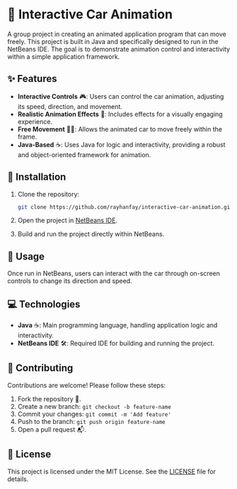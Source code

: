 # 🚗 Interactive Car Animation

A group project in creating an animated application program that can move freely. This project is built in Java and specifically designed to run in the NetBeans IDE. The goal is to demonstrate animation control and interactivity within a simple application framework.

## ✨ Features

- **Interactive Controls** 🎮: Users can control the car animation, adjusting its speed, direction, and movement.
- **Realistic Animation Effects** 🌟: Includes effects for a visually engaging experience.
- **Free Movement** 🚗💨: Allows the animated car to move freely within the frame.
- **Java-Based** ☕: Uses Java for logic and interactivity, providing a robust and object-oriented framework for animation.

## 🔧 Installation

1. Clone the repository:
    ```bash
    git clone https://github.com/rayhanfay/interactive-car-animation.git
    ```

2. Open the project in [NetBeans IDE](https://netbeans.apache.org/).
3. Build and run the project directly within NetBeans.

## 🚀 Usage

Once run in NetBeans, users can interact with the car through on-screen controls to change its direction and speed.

## 💻 Technologies

- **Java** ☕: Main programming language, handling application logic and interactivity.
- **NetBeans IDE** 🛠️: Required IDE for building and running the project.

## 🤝 Contributing

Contributions are welcome! Please follow these steps:

1. Fork the repository 🍴.
2. Create a new branch: `git checkout -b feature-name`
3. Commit your changes: `git commit -m 'Add feature'`
4. Push to the branch: `git push origin feature-name`
5. Open a pull request 📬.

## 📜 License

This project is licensed under the MIT License. See the [LICENSE](LICENSE) file for details.
